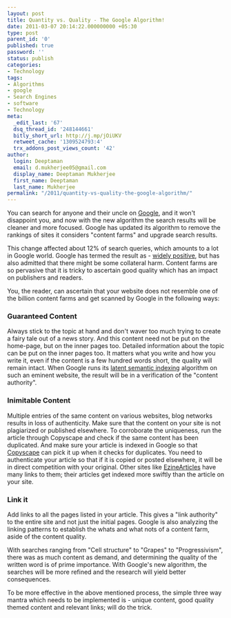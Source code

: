 ```yaml
---
layout: post
title: Quantity vs. Quality - The Google Algorithm!
date: 2011-03-07 20:14:22.000000000 +05:30
type: post
parent_id: '0'
published: true
password: ''
status: publish
categories:
- Technology
tags:
- Algorithms
- google
- Search Engines
- software
- Technology
meta:
  _edit_last: '67'
  dsq_thread_id: '248144661'
  bitly_short_url: http://j.mp/jOiUKV
  retweet_cache: '1309524793:4'
  trx_addons_post_views_count: '42'
author:
  login: Deeptaman
  email: d.mukherjee05@gmail.com
  display_name: Deeptaman Mukherjee
  first_name: Deeptaman
  last_name: Mukherjee
permalink: "/2011/quantity-vs-quality-the-google-algorithm/"
---
```

<p>You can search for anyone and their uncle on <a href="http://www.google.com/">Google</a>, and it won't disappoint you, and now with the new algorithm the search results will be cleaner and more focused. Google has updated its algorithm to remove the rankings of sites it considers "content farms" and upgrade search results. </p>
<p>This change affected about 12% of search queries, which amounts to a lot in Google world. Google has termed the result as - <a href="http://www.wired.com/epicenter/2011/03/google-spam-side-effects/">widely positive</a>, but has also admitted that there might be some collateral harm. Content farms are so pervasive that it is tricky to ascertain good quality which has an impact on publishers and readers. </p>
<p><!--more--></p>
<p>You, the reader, can ascertain that your website does not resemble one of the billion content farms and get scanned by Google in the following ways: </p>
<h3>Guaranteed Content</h3>
<p>Always stick to the topic at hand and don't waver too much trying to create a fairy tale out of a news story. And this content need not be put on the home-page, but on the inner pages too. Detailed information about the topic can be put on the inner pages too. It matters what you write and how you write it, even if the content is a few hundred words short, the quality will remain intact. When Google runs its <a href="http://en.wikipedia.org/wiki/Latent_semantic_indexing">latent semantic indexing</a> algorithm on such an eminent website, the result will be in a verification of the "content authority". </p>
<h3>Inimitable Content</h3>
<p>Multiple entries of the same content on various websites, blog networks results in loss of authenticity. Make sure that the content on your site is not plagiarized or published elsewhere. To corroborate the uniqueness, run the article through Copyscape and check if the same content has been duplicated. And make sure your article is indexed in Google so that <a href="http://www.copyscape.com/">Copyscape</a> can pick it up when it checks for duplicates. You need to authenticate your article so that if it is copied or posted elsewhere, it will be in direct competition with your original. Other sites like <a href="http://ezinearticles.com/">EzineArticles</a> have many links to them; their articles get indexed more swiftly than the article on your site. </p>
<h3>Link it</h3>
<p>Add links to all the pages listed in your article. This gives a "link authority" to the entire site and not just the initial pages. Google is also analyzing the linking patterns to establish the whats and what nots of a content farm, aside of the content quality. </p>
<p>With searches ranging from "Cell structure" to "Grapes" to "Progressivism", there was as much content as demand, and determining the quality of the written word is of prime importance. With Google's new algorithm, the searches will be more refined and the research will yield better consequences. </p>
<p>To be more effective in the above mentioned process, the simple three way mantra which needs to be implemented is - unique content, good quality themed content and relevant links; will do the trick.</p>
